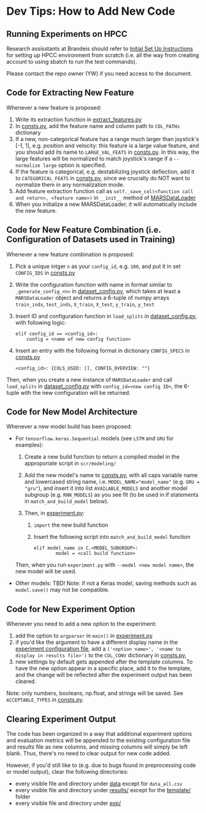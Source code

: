 # Dev Tips: How to Add New Code
## Running Experiments on HPCC
Research assisstants at Brandeis should refer to [Initial Set Up Instructions](https://docs.google.com/document/d/1s9GzIPajZSfqRGhotvU8dn_GdYl3CIp_b3plCz54Xq0/edit?usp=sharing) for setting up HPCC environment from scratch (i.e. all the way from creating account to using sbatch to run the test commands). 

Please contact the repo owner (YW) if you need access to the document.

## Code for Extracting New Feature
Whenever a new feature is proposed:
1. Write its extraction function in [extract_features.py](processing/extract_features.py)
2. In [consts.py](consts.py), add the feature name and column path to ```COL_PATHs``` dictionary
3. If a new, non-categorical feature has a range much larger than joystick's [-1, 1], e.g. position and velocity: this feature is a large value feature, and you should add its name to ```LARGE_VAL_FEATS``` in [consts.py](consts.py). In this way, the large features will be normalized to match joystick's range if a ```--normalize large``` option is specified.
4. If the feature is categorical, e.g. destabilizing joystick deflection, add it to ```CATEGORICAL_FEATS``` in [consts.py](consts.py), since we crucially do NOT want to normalize them in any normalization mode.
5. Add feature extraction function call as ```self._save_col(<function call and return>, <feature name>)``` in ```__init__``` method of [MARSDataLoader](processing/marsdataloader.py)
6. When you initialize a new MARSDataLoader, it will automatically include the new feature.

## Code for New Feature Combination (i.e. Configuration of Datasets used in Training)
Whenever a new feature combination is proposed:
1. Pick a unique intger ```n``` as your ```config_id```, e.g. ```100```, and put it in set ```CONFIG_IDS``` in [consts.py](consts.py)

2. Write the configuration function with name in format similar to ```_generate_config_<n>``` in [dataset_config.py](processing/dataset_config.py), which takes at least a ```MARSDataLoader``` object and returns a 6-tuple of numpy arrays ```train_inds```, ```test_inds```, ```X_train```, ```X_test```, ```y_train```, ```y_test```

3. Insert ID and configuration function in ```load_splits``` in [dataset_config.py](processing/dataset_config.py), with following logic:
    ```
    elif config_id == <config_id>:
        config = <name of new config function>
    ```
    
4. Insert an entry with the following format in dictionary ```CONFIG_SPECS``` in [consts.py](consts.py)

    ```
    <config_id>: {COLS_USED: [], CONFIG_OVERVIEW: ""}
    ```

Then, when you create a new instance of ```MARSDataLoader``` and call ```load_splits``` in [dataset_config.py](processing/dataset_config.py) with ```config_id=<new config ID>```, the 6-tuple with the new configuration will be returned.

## Code for New Model Architecture
Whenever a new model build has been proposed:

- For ```tensorflow.keras.Sequential``` models (see ```LSTM``` and ```GRU``` for examples):

  1. Create a new build function to return a complied model in the approporiate script in ```scr/modeling/```

  2. Add the new model's name to [consts.py](consts.py), with all caps variable name and lowercased string name, i.e. ```MODEL_NAME="model_name"``` (e.g. ```GRU = "gru"```), and insert it into list ```AVAILABLE_MODELS``` and another model subgroup (e.g. ```RNN_MODELS```) as you see fit (to be used in if statements in ```match_and_build_model``` below).

  3. Then, in [experiment.py](experiment.py):
     1. ```import``` the new build function
     2. Insert the following script into ```match_and_build_model``` function 

        ```
        elif model_name in C.<MODEL_SUBGROUP>:
                model = <call build function>
        ```

  Then, when you run ```experiment.py``` with ```--model <new model name>```, the new model will be used.

- Other models: TBD! Note: if not a Keras model, saving methods such as ```model.save()``` may not be compatible. 

## Code for New Experiment Option

Whenever you need to add a new option to the experiment:

1. add the option to ```argparser``` in ```main()``` in [experiment.py](experiment.py)
2. if you'd like the argument to have a different display name in the [experiment configuration file](../results/template/exp_ID_config.csv), add a ```('<option name>', '<name to display in results file>')``` to the ```COL_CONV``` dictionary in [consts.py](consts.py), 
3. new settings by default gets appended after the template columns. To have the new option appear in a specific place, add it to the template, and the change will be reflected after the experiment output has been cleared.

Note: only numbers, booleans, np.float, and strings will be saved. See ```ACCEPTABLE_TYPES``` in [consts.py](consts.py).

## Clearing Experiment Output

The code has been organized in a way that additional experiment options and evaluation metrics will be appended to the existing configuration file and results file as new columns, and missing columns will simply be left blank. Thus, there's no need to clear output for new code added.  

However, if you'd still like to (e.g. due to bugs found in preprocessing code or model output), clear the following directories:

- every visible file and directory under [data](../data/) except for ```data_all.csv```
- every visible file and directory under [results/](../results/) except for the [template/](../results/template) folder
- every visible file and directory under [exp/](../exp/)
